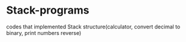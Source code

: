 # Stack-programs
codes that implemented Stack structure(calculator, convert decimal to binary, print numbers reverse)
